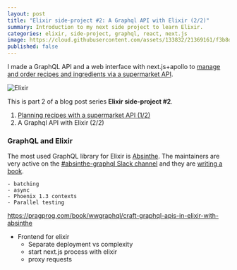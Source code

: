 ```yaml
---
layout: post
title: "Elixir side-project #2: A Graphql API with Elixir (2/2)"
summary: Introduction to my next side project to learn Elixir.
categories: elixir, side-project, graphql, react, next.js
image: https://cloud.githubusercontent.com/assets/133832/21369161/f3b8dae6-c705-11e6-8f9e-2195ebb85a95.png
published: false
---
```


I made a GraphQL API and a web interface with next.js+apollo to [manage and order recipes and ingredients via a supermarket API](/post/learning-elixir-first-side-project).

![Elixir](https://user-images.githubusercontent.com/133832/30913555-ede256ac-a390-11e7-8f3a-b8e70b00e702.png)

This is part 2 of a blog post series **Elixir side-project #2**.
1. [Planning recipes with a supermarket API (1/2)](/post/learning-elixir-first-side-project) 
2. A Graphql API with Elixir (2/2)

### GraphQL and Elixir 
The most used GraphQL library for Elixir is [Absinthe](http://absinthe-graphql.org). The maintainers are very active on the 
[#absinthe-graphql Slack channel](https://elixir-slackin.herokuapp.com/) and they are [writing a book](https://pragprog.com/book/wwgraphql/craft-graphql-apis-in-elixir-with-absinthe).  


	- batching
	- async
	- Phoenix 1.3 contexts
	- Parallel testing

https://pragprog.com/book/wwgraphql/craft-graphql-apis-in-elixir-with-absinthe


- Frontend for elixir 
	- Separate deployment vs complexity 
	- start next.js process with elixir
	- proxy requests 
